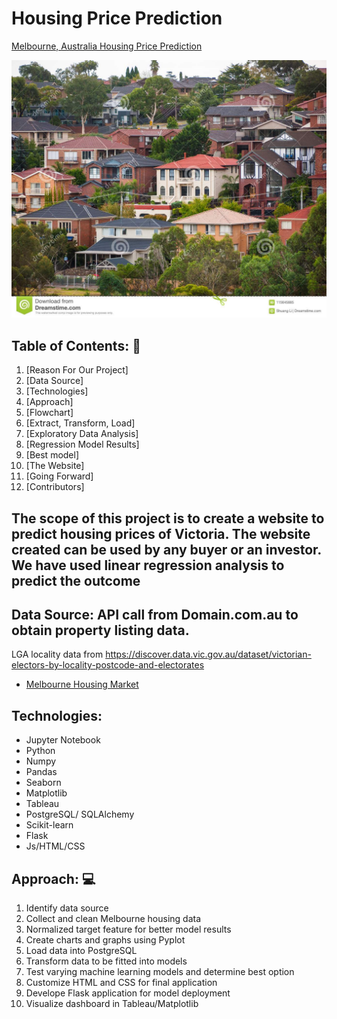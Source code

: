 # Housing Price Prediction
[Melbourne, Australia Housing Price Prediction](https://github.com/salehakhatun/Final-Project/)

![Houses Picture](image/melbourne_houses.jpg)

## Table of Contents: :house_with_garden:
01. [Reason For Our Project]
02. [Data Source]
03. [Technologies]
04. [Approach]
05. [Flowchart]
06. [Extract, Transform, Load]
07. [Exploratory Data Analysis]
08. [Regression Model Results]
09. [Best model]
10. [The Website]
11. [Going Forward]
12. [Contributors]

<a name="reason"></a>
## The scope of this project is to create a website to predict housing prices of Victoria. The website created can be used by any buyer or an investor. We have used linear regression analysis to predict the outcome

<a name="source"></a>
## Data Source: API call from Domain.com.au to obtain  property listing data.
LGA locality data from https://discover.data.vic.gov.au/dataset/victorian-electors-by-locality-postcode-and-electorates



- [Melbourne Housing Market](https://www.domain.com.au/)

<a name="tech"></a>
## Technologies: 
- Jupyter Notebook
- Python
- Numpy
- Pandas
- Seaborn
- Matplotlib
- Tableau
- PostgreSQL/ SQLAlchemy
- Scikit-learn
- Flask
- Js/HTML/CSS


<a name="approach"></a>
## Approach: :computer:
01. Identify data source
02. Collect and clean Melbourne housing data
03. Normalized target feature for better model results
04. Create charts and graphs using Pyplot
05. Load data into PostgreSQL
06. Transform data to be fitted into models
07. Test varying machine learning models and determine best option
08. Customize HTML and CSS for final application
09. Develope Flask application for model deployment
10. Visualize dashboard in Tableau/Matplotlib


